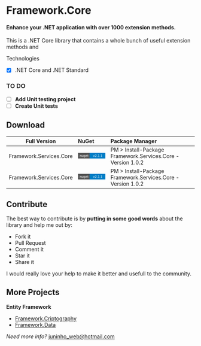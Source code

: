 # Framework.Core
#### Enhance your .NET application with over 1000 extension methods.
This is a .NET Core library that contains a whole bunch of useful extension methods and 

Technologies
- [x] .NET Core and .NET Standard

### TO DO
- [ ] **Add Unit testing project**
- [ ] **Create Unit tests**

## Download

Full Version | NuGet		 | Package Manager
------------ | :-------------|:----------------
Framework.Services.Core          | <a href="https://www.nuget.org/packages/Framework.Services.Core/"><img src="https://github.com/juninhodigital/Framework.Core/blob/master/nuget.svg"/></a> | PM > Install-Package Framework.Services.Core -Version 1.0.2
Framework.Services.Core          | <a href="https://www.nuget.org/packages/Framework.Services.Core/"><img src="https://github.com/juninhodigital/Framework.Core/blob/master/nuget.svg"/></a> | PM > Install-Package Framework.Services.Core -Version 1.0.2

## Contribute
The best way to contribute is by **putting in some good words** about the library and help me out by:

 - Fork it
 - Pull Request
 - Comment it
 - Star it
 - Share it
 
I would really love your help to make it better and usefull to the community.

## More Projects

**Entity Framework**
- [Framework.Criptography](https://github.com/juninhodigital/Framework.Cryptography/)
- [Framework.Data](https://github.com/juninhodigital/Framework.Data)

*Need more info?* juninho_web@hotmail.com
